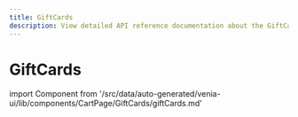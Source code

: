 ```yaml
---
title: GiftCards
description: View detailed API reference documentation about the GiftCards component in the Venia UI package of the PWA Studio framework.
---
```


# GiftCards

<!--
The reference doc content is generated automatically from the source code.
To update this section, update the doc blocks in the source code
-->

import Component from '/src/data/auto-generated/venia-ui/lib/components/CartPage/GiftCards/giftCards.md'

<Component />
